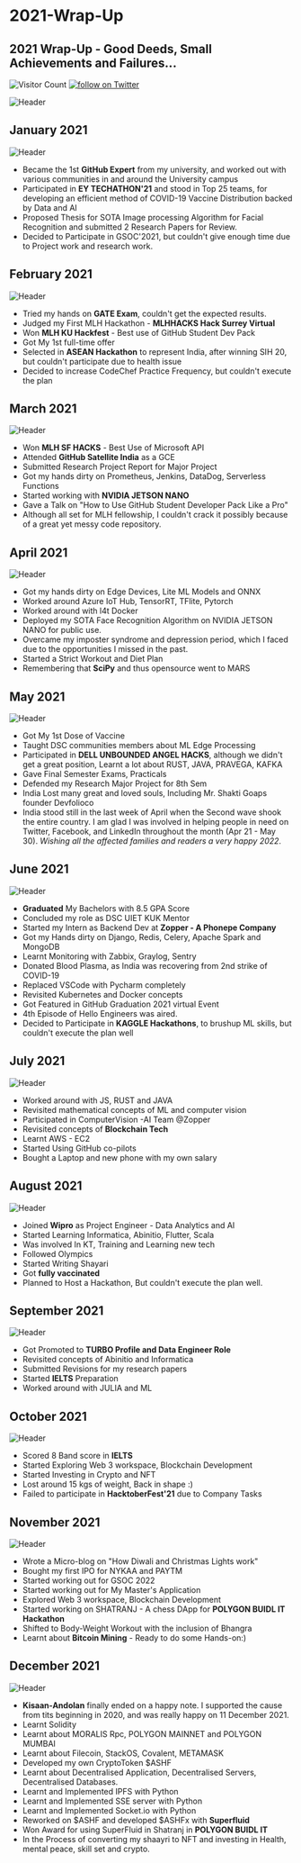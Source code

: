 # 2021-Wrap-Up
## 2021 Wrap-Up - Good Deeds, Small Achievements and Failures...
<img src="https://komarev.com/ghpvc/?username=ankuraxz&color=green&style=plastic&label=VIEWS" alt="Visitor Count" />
<a href="https://twitter.com/intent/follow?screen_name=DEV__ankur">
        <img src="https://img.shields.io/twitter/follow/DEV__ankur?style=social&logo=twitter"
            alt="follow on Twitter"></a>

![Header](Resources/1.gif)

## January 2021
![Header](Resources/img.png)
* Became the 1st __GitHub Expert__ from my university, and worked out with various communities in and around the University campus 
* Participated in __EY TECHATHON'21__ and stood in Top 25 teams, for developing an efficient method of COVID-19 Vaccine Distribution backed by Data and AI 
* Proposed Thesis for SOTA Image processing Algorithm for Facial Recognition and submitted 2 Research Papers for Review. 
* Decided to Participate in GSOC'2021, but couldn't give enough time due to Project work and research work. 

## February 2021
![Header](Resources/img_2.png)
* Tried my hands on __GATE Exam__, couldn't get the expected results.
* Judged my First MLH Hackathon - __MLHHACKS Hack Surrey Virtual__
* Won __MLH KU Hackfest__ - Best use of GitHub Student Dev Pack
* Got My 1st full-time offer
* Selected in __ASEAN Hackathon__ to represent India, after winning SIH 20, but couldn't participate due to health issue
* Decided to increase CodeChef Practice Frequency, but couldn't execute the plan

## March 2021
![Header](Resources/img_1.png)
* Won __MLH SF HACKS__ - Best Use of Microsoft API
* Attended __GitHub Satellite India__ as a GCE
* Submitted Research Project Report for Major Project
* Got my hands dirty on Prometheus, Jenkins, DataDog, Serverless Functions
* Started working with __NVIDIA JETSON NANO__
* Gave a Talk on "How to Use GitHub Student Developer Pack Like a Pro"
* Although all set for MLH fellowship, I couldn't crack it possibly because of a great yet messy code repository. 

## April 2021
![Header](Resources/img_3.png)
* Got my hands dirty on Edge Devices, Lite ML Models and ONNX
* Worked around Azure IoT Hub, TensorRT, TFlite, Pytorch
* Worked around with l4t Docker
* Deployed my SOTA Face Recognition Algorithm on NVIDIA JETSON NANO for public use.
* Overcame my imposter syndrome and depression period, which I faced due to the opportunities I missed in the past.
* Started a Strict Workout and Diet Plan
* Remembering that __SciPy__ and thus opensource went to MARS

## May 2021
![Header](Resources/img_4.png)
* Got My 1st Dose of Vaccine
* Taught DSC communities members about ML Edge Processing
* Participated in __DELL UNBOUNDED ANGEL HACKS__, although we didn't get a  great position, Learnt a lot about RUST, JAVA, PRAVEGA, KAFKA
* Gave Final Semester Exams, Practicals
* Defended my Research Major Project for 8th Sem
* India Lost many great and loved souls, Including Mr. Shakti Goaps founder Devfolioco
* India stood still in the last week of April when the Second wave shook the entire country. I am glad I was involved in helping people in need on Twitter, Facebook, and LinkedIn throughout the month  (Apr 21 - May 30). *Wishing all the affected families and readers a very happy 2022*.

## June 2021
![Header](Resources/img_6.png)
* __Graduated__ My Bachelors with 8.5 GPA Score
* Concluded my role as DSC UIET KUK Mentor
* Started my Intern as Backend Dev at __Zopper - A Phonepe Company__
* Got my Hands dirty on Django, Redis, Celery, Apache Spark and MongoDB
* Learnt Monitoring with Zabbix, Graylog, Sentry
* Donated Blood Plasma, as India was recovering from 2nd strike of COVID-19
* Replaced VSCode with Pycharm completely
* Revisited Kubernetes and Docker concepts
* Got Featured in GitHub Graduation 2021 virtual Event
* 4th Episode of Hello Engineers was aired.
* Decided to Participate in __KAGGLE Hackathons__, to brushup ML skills, but couldn't execute the plan well

## July 2021
![Header](Resources/img_5.png)
* Worked around with JS, RUST and JAVA
* Revisited mathematical concepts of ML and computer vision
* Participated in ComputerVision -AI Team @Zopper
* Revisited concepts of __Blockchain Tech__
* Learnt AWS - EC2
* Started Using GitHub co-pilots
* Bought a Laptop and new phone with my own salary

## August 2021
![Header](Resources/img_8.png)
* Joined __Wipro__ as Project Engineer - Data Analytics and AI
* Started Learning Informatica, Abinitio, Flutter, Scala
* Was involved In KT, Training and Learning new tech
* Followed Olympics
* Started Writing Shayari
* Got __fully vaccinated__
* Planned to Host a Hackathon, But couldn't execute the plan well.

## September 2021
![Header](Resources/img_7.png)
* Got Promoted to __TURBO Profile and Data Engineer Role__
* Revisited concepts of Abinitio and Informatica
* Submitted Revisions for my research papers
* Started __IELTS__ Preparation
* Worked around with JULIA and ML

## October 2021
![Header](Resources/img_9.png)
* Scored 8 Band score in __IELTS__
* Started Exploring Web 3 workspace, Blockchain Development
* Started Investing in Crypto and NFT
* Lost around 15 kgs of weight, Back in shape :)
* Failed to participate in __HacktoberFest'21__ due to Company Tasks

## November 2021
![Header](Resources/img_12.png)
* Wrote a Micro-blog on "How Diwali and Christmas Lights work"
* Bought my first IPO for NYKAA and PAYTM
* Started working out for GSOC 2022
* Started working out for My Master's Application
* Explored Web 3 workspace, Blockchain Development
* Started working on SHATRANJ  - A chess DApp for __POLYGON BUIDL IT Hackathon__
* Shifted to Body-Weight Workout with the inclusion of Bhangra
* Learnt about __Bitcoin Mining__ - Ready to do some Hands-on:)

## December 2021
![Header](Resources/img_11.png)
* __Kisaan-Andolan__ finally ended on a happy note. I supported the cause from tits beginning in 2020, and was really happy on 11 December 2021.
* Learnt Solidity
* Learnt about MORALIS Rpc, POLYGON MAINNET and POLYGON MUMBAI
* Learnt about Filecoin, StackOS, Covalent, METAMASK
* Developed my own CryptoToken $ASHF
* Learnt about Decentralised Application, Decentralised Servers, Decentralised Databases. 
* Learnt and Implemented IPFS with Python
* Learnt and Implemented SSE server with Python
* Learnt and Implemented Socket.io with Python
* Reworked on $ASHF and developed $ASHFx with __Superfluid__
* Won Award for using SuperFluid in Shatranj in __POLYGON BUIDL IT__ 
* In the Process of converting my shaayri to NFT and investing in Health, mental peace, skill set and crypto.

